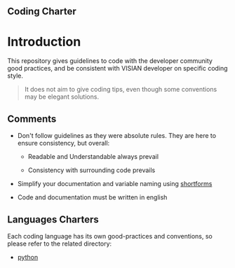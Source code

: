 Coding Charter
---


# Introduction

This repository gives guidelines to code with the developer community good practices, and be consistent with VISIAN developer on specific coding style.

> It does not aim to give coding tips, even though some conventions may be elegant solutions.


## Comments

- Don't follow guidelines as they were absolute rules. They are here to ensure consistency, but overall:

    - Readable and Understandable always prevail
    
    - Consistency with surrounding code prevails

- Simplify your documentation and variable naming using [shortforms](shortforms.md)

- Code and documentation must be written in english


## Languages Charters

Each coding language has its own good-practices and conventions, so please refer to the related directory:

- [python](python/)
